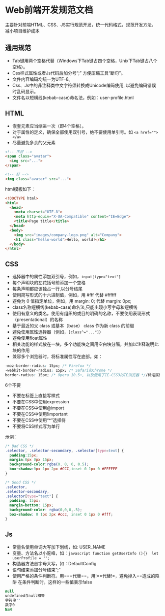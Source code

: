# Web前端开发规范文档

主要针对前端HTML、CSS、JS实行规范开发，统一代码格式，规范开发方法，减小项目维护成本

通用规范
-------
* Tab键用两个空格代替（Windows下Tab键占四个空格，Unix下Tab键占八个空格）。
* Css样式属性或者Js代码后加分号“;”    方便压缩工具“断句”。
* 文件内容编码均统一为UTF-8。
* Css、Js中的非注释类中文字符须转换成Unicode编码使用, 以避免编码错误时乱码显示。
* 文件名以短横线(kebab-case)命名法，例如：user-profile.html


HTML
-------
* 嵌套元素应当缩进一次（即4个空格）。
* 对于属性的定义，确保全部使用双引号，绝不要使用单引号。如 ```<a href=""></a>```
* 尽量避免多余的父元素
```html
<!-- 不好 -->
<span class="avatar">
  <img src="...">
</span>

<!-- 好 -->
<img class="avatar" src="...">
```

html模板如下：
```html
<!DOCTYPE html>
<html>
  <head>
    <meta charset="UTF-8">
    <meta http-equiv="X-UA-Compatible" content="IE=Edge">
    <title>Page title</title>
  </head>
  <body>
    <img src="images/company-logo.png" alt="Company">
    <h1 class="hello-world">Hello, world!</h1>
  </body>
</html>
```


CSS
-------
* 选择器中的属性添加双引号，例如，```input[type="text"]```
* 每个声明块的左花括号前添加一个空格
* 每条声明都应该独占一行,以分号结尾
* 使用简写形式的十六进制值，例如，用 #fff 代替 #ffffff
* 避免为 0 值指定单位，例如，用 margin: 0; 代替 margin: 0px;
* class名称短横线(kebab-case)命名法,只能出现小写字母和短横线
* 使用有意义的类名。使用有组织的或目的明确的名称，不要使用表现形式（presentational）的名称
* 基于最近的父 class 或基本（base） class 作为新 class 的前缀
* 避免使用属性选择器（例如，```[class^="..."]```）
* 避免使用float属性
* 相关功能的样式放在一块，多个功能块之间用空白块分隔，并加以注释说明此块的作用
* 兼容多个浏览器时，将标准属性写在底部。如：
```css
-moz-border-radius: 15px; /* Firefox */
-webkit-border-radius: 15px; /* Safari和Chrome */
border-radius: 15px; /* Opera 10.5+, 以及使用了IE-CSS3的IE浏览器 *//标准属性
```
6个不要
* 不要在标签上直接写样式
* 不要在CSS中使用expression
* 不要在CSS中使用@import
* 不要在CSS中使用!important
* 不要在CSS中使用“*”选择符
* 不要将CSS样式写为单行

示例：
```css
/* Bad CSS */
.selector, .selector-secondary, .selector[type=text] {
  padding:15px;
  margin:0px 0px 15px;
  background-color:rgba(0, 0, 0, 0.5);
  box-shadow:0px 1px 2px #CCC,inset 0 1px 0 #FFFFFF
}

/* Good CSS */
.selector,
.selector-secondary,
.selector[type="text"] {
  padding: 15px;
  margin-bottom: 15px;
  background-color: rgba(0,0,0,.5);
  box-shadow: 0 1px 2px #ccc, inset 0 1px 0 #fff;
}
```

Js
-------
* 常量名使用单词大写加下划线，如: USER_NAME
* 变量、方法名以小驼峰，如：```javascript function getUserInfo (){}  let userProfile = ''; ```
* 构造器方法首字母大写，如：DefaultConfig
* 语句结束添加分号结束“;”
* 使用严格的条件判断符。用===代替==，用!==代替!=，避免掉入==造成的陷阱
在条件判断时，这样的一些值表示false
```javascript 
null
undefined与null相等
字符串''
数字0
NaN
```









